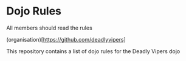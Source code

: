 Dojo Rules
==========

All members should read the rules

(organisation)[https://github.com/deadlyvipers]

This repository contains a list of dojo rules for the Deadly Vipers dojo

